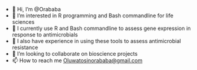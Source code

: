 - 👋 Hi, I’m @Orababa
- 👀 I’m interested in R programming and Bash commandline for life sciences 
- 🌱 I currently use R and Bash commandline to assess gene expression in response to antimicrobials
- 🌱 I also have experience in using these tools to assess antimicrobial resistance
- 💞️ I’m looking to collaborate on bioscience projects
- 📫 How to reach me Oluwatosinorababa@gmail.com

<!---
Orababa/Orababa is a ✨ special ✨ repository because its `README.md` (this file) appears on your GitHub profile.
You can click the Preview link to take a look at your changes.
--->
